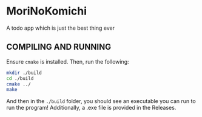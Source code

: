 # MoriNoKomichi
A todo app which is just the best thing ever

## COMPILING AND RUNNING
Ensure `cmake` is installed. Then, run the following:
```bash
mkdir ./build
cd ./build
cmake ../
make
```
And then in the `./build` folder, you should see an executable you can run to run the program! Additionally, a .exe file is provided in the Releases.
